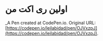 # اولین ری اکت من
 _A Pen created at CodePen.io. Original URL: [https://codepen.io/leilabidad/pen/OJVxzpJ](https://codepen.io/leilabidad/pen/OJVxzpJ).

 